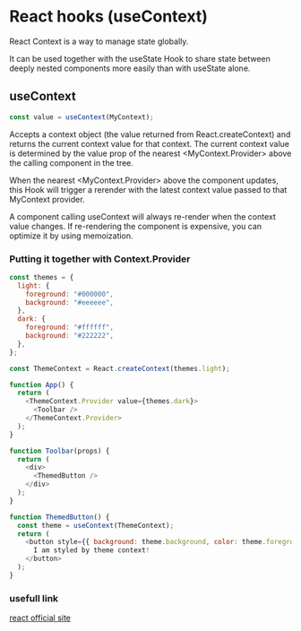 # React hooks (useContext)

React Context is a way to manage state globally.

It can be used together with the useState Hook to share state between deeply nested components more easily than with useState alone.

## useContext

```javascript
const value = useContext(MyContext);
```

Accepts a context object (the value returned from React.createContext) and returns the current context value for that context. The current context value is determined by the value prop of the nearest <MyContext.Provider> above the calling component in the tree.

When the nearest <MyContext.Provider> above the component updates, this Hook will trigger a rerender with the latest context value passed to that MyContext provider.

A component calling useContext will always re-render when the context value changes. If re-rendering the component is expensive, you can optimize it by using memoization.

### Putting it together with Context.Provider

```javascript
const themes = {
  light: {
    foreground: "#000000",
    background: "#eeeeee",
  },
  dark: {
    foreground: "#ffffff",
    background: "#222222",
  },
};

const ThemeContext = React.createContext(themes.light);

function App() {
  return (
    <ThemeContext.Provider value={themes.dark}>
      <Toolbar />
    </ThemeContext.Provider>
  );
}

function Toolbar(props) {
  return (
    <div>
      <ThemedButton />
    </div>
  );
}

function ThemedButton() {
  const theme = useContext(ThemeContext);
  return (
    <button style={{ background: theme.background, color: theme.foreground }}>
      I am styled by theme context!
    </button>
  );
}
```

### usefull link

[react official site](https://reactjs.org/docs/hooks-reference.html)
